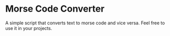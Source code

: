 # Morse Code Converter
<p>A simple script that converts text to morse code and vice versa. Feel free to use it in your projects.</p>
